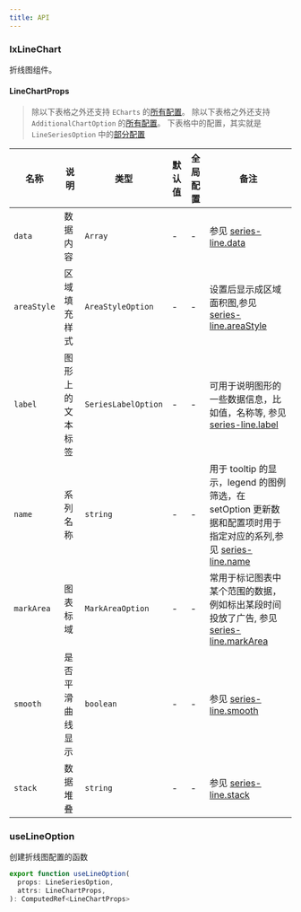 ```yaml
---
title: API
---
```


### IxLineChart

折线图组件。

#### LineChartProps

> 除以下表格之外还支持 `ECharts` 的[所有配置](https://echarts.apache.org/zh/option.html)。
> 除以下表格之外还支持 `AdditionalChartOption` 的[所有配置](/components/core#additionalchartoption)。
> 下表格中的配置，其实就是 `LineSeriesOption` 中的[部分配置](https://echarts.apache.org/zh/option.html#series-line)

| 名称        | 说明             | 类型                | 默认值 | 全局配置 | 备注                                                                                                                                                                          |
| ----------- | ---------------- | ------------------- | ------ | -------- | ----------------------------------------------------------------------------------------------------------------------------------------------------------------------------- |
| `data`      | 数据内容         | `Array`             | -      | -        | 参见 [series-line.data](https://echarts.apache.org/zh/option.html#series-line.data)                                                                                           |
| `areaStyle` | 区域填充样式     | `AreaStyleOption`   | -      | -        | 设置后显示成区域面积图,参见 [series-line.areaStyle](https://echarts.apache.org/zh/option.html#series-line.areaStyle)                                                          |
| `label`     | 图形上的文本标签 | `SeriesLabelOption` | -      | -        | 可用于说明图形的一些数据信息，比如值，名称等, 参见 [series-line.label](https://echarts.apache.org/zh/option.html#series-line.label)                                           |
| `name`      | 系列名称         | `string`            | -      | -        | 用于 tooltip 的显示，legend 的图例筛选，在 setOption 更新数据和配置项时用于指定对应的系列,参见 [series-line.name](https://echarts.apache.org/zh/option.html#series-line.name) |
| `markArea`  | 图表标域         | `MarkAreaOption `   | -      | -        | 常用于标记图表中某个范围的数据，例如标出某段时间投放了广告, 参见 [series-line.markArea](https://echarts.apache.org/zh/option.html#series-line.markArea)                       |
| `smooth`    | 是否平滑曲线显示 | `boolean`           | -      | -        | 参见 [series-line.smooth](https://echarts.apache.org/zh/option.html#series-line.smooth)                                                                                       |
| `stack`     | 数据堆叠         | `string`            | -      | -        | 参见 [series-line.stack](https://echarts.apache.org/zh/option.html#series-line.stack)                                                                                         |

### useLineOption

创建折线图配置的函数

```ts
export function useLineOption(
  props: LineSeriesOption,
  attrs: LineChartProps,
): ComputedRef<LineChartProps>
```
